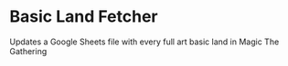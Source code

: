 # Basic Land Fetcher
 Updates a Google Sheets file with every full art basic land in Magic The Gathering
